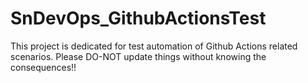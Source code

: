 # SnDevOps_GithubActionsTest

This project is dedicated for test automation of Github Actions related scenarios. Please DO-NOT update things without knowing the consequences!!
